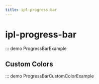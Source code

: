 ```yaml
---
title: ipl-progress-bar
---
```


# ipl-progress-bar

::: demo ProgressBarExample

## Custom Colors

::: demo ProgressBarCustomColorExample
